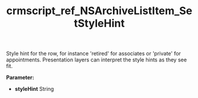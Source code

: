 ﻿---
title: crmscript_ref_NSArchiveListItem_SetStyleHint
description: NSArchiveListItem.SetStyleHint(String styleHint)
intellisense: NSArchiveListItem.SetStyleHint
keywords: NSArchiveListItem, GetStyleHint
so.topic: reference
---

Style hint for the row, for instance 'retired' for associates or 'private' for appointments. Presentation layers can interpret the style hints as they see fit.

**Parameter:** 
 - **styleHint** String

